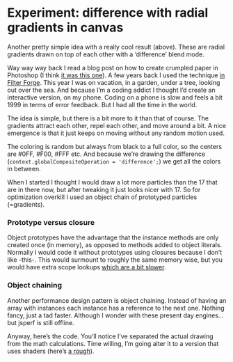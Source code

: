 <!--
  date: 2016-09-06
  modified: 2017-01-14
  slug: experiment-radialdifference
  type: post
  categories: code, JavaScript
  tags: JavaScript, cool shit, particles
  description: Another pretty simple idea with a really cool result. These are radial gradients drawn on top of each other with a 'difference' blend mode.
  thumbnail: experiments/ocalhost_7047_experiment-radialdifference.jpg
  related: experiment-*
-->

# Experiment: difference with radial gradients in canvas

<p>Another pretty simple idea with a really cool result (above). These are radial gradients drawn on top of each other with a &#8216;difference&#8217; blend mode.</p>
<p><!--more--></p>
<p>Way way way back I read a blog post on how to create crumpled paper in Photoshop (I think <a href="http://www.myjanee.com/tuts/crumple/crumple.htm">it was this one</a>). A few years back I used the technique <a href="https://www.filterforge.com/filters/8780.html">in Filter Forge</a>. This year I was on vacation, in a garden, under a tree, looking out over the sea. And because I&#8217;m a coding addict I thought I&#8217;d create an interactive version, on my phone. Coding on a phone is slow and feels a bit 1999 in terms of error feedback. But I had all the time in the world.</p>
<p>The idea is simple, but there is a bit more to it than that of course. The gradients attract each other, repel each other, and move around a bit. A nice emergence is that it just keeps on moving without any random motion used.</p>
<p>The coloring is random but always from black to a full color, so the centers are #0FF, #F00, #FFF etc. And because we&#8217;re drawing the difference (<code>context.globalCompositeOperation = 'difference';</code>) we get all the colors in between.</p>
<p>When I started I thought I would draw a lot more particles than the 17 that are in there now, but after tweaking it just looks nicer with 17. So for optimization overkill I used an object chain of prototyped particles (=gradients).</p>
<h3>Prototype versus closure</h3>
<p>Object prototypes have the advantage that the instance methods are only created once (in memory), as opposed to methods added to object literals. Normally I would code it without prototypes using closures because I don&#8217;t like -this-. This would surmount to roughly the same memory wise, but you would have extra scope lookups <a href="http://marijnhaverbeke.nl/blog/closure-vs-object-performance.html">which are a bit slower</a>.</p>
<h3>Object chaining</h3>
<p>Another performance design pattern is object chaining. Instead of having an array with instances each instance has a reference to the next one. Nothing fancy, just a tad faster. Although I wonder with these present day engines&#8230; but jsperf is still offline.</p>
<p>Anyway, here&#8217;s the code. You&#8217;ll notice I&#8217;ve separated the actual drawing from the math calculations. Time willing, I&#8217;m going alter it to a version that uses shaders (here&#8217;s <a href="https://www.shadertoy.com/view/4lyGzh">a rough</a>). </p>
<pre><code data-language="javascript" data-src="/static/experiment/radialdifference.js"></code></pre>
